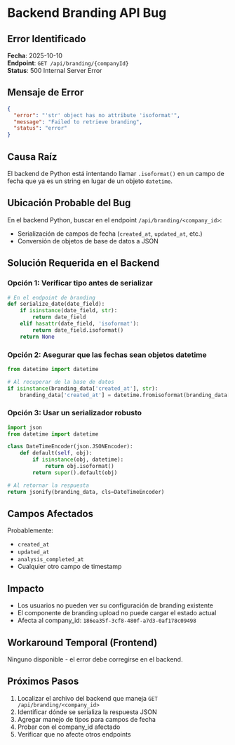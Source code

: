 # Backend Branding API Bug

## Error Identificado
**Fecha**: 2025-10-10  
**Endpoint**: `GET /api/branding/{companyId}`  
**Status**: 500 Internal Server Error

## Mensaje de Error
```json
{
  "error": "'str' object has no attribute 'isoformat'",
  "message": "Failed to retrieve branding",
  "status": "error"
}
```

## Causa Raíz
El backend de Python está intentando llamar `.isoformat()` en un campo de fecha que ya es un string en lugar de un objeto `datetime`.

## Ubicación Probable del Bug
En el backend Python, buscar en el endpoint `/api/branding/<company_id>`:
- Serialización de campos de fecha (`created_at`, `updated_at`, etc.)
- Conversión de objetos de base de datos a JSON

## Solución Requerida en el Backend

### Opción 1: Verificar tipo antes de serializar
```python
# En el endpoint de branding
def serialize_date(date_field):
    if isinstance(date_field, str):
        return date_field
    elif hasattr(date_field, 'isoformat'):
        return date_field.isoformat()
    return None
```

### Opción 2: Asegurar que las fechas sean objetos datetime
```python
from datetime import datetime

# Al recuperar de la base de datos
if isinstance(branding_data['created_at'], str):
    branding_data['created_at'] = datetime.fromisoformat(branding_data['created_at'])
```

### Opción 3: Usar un serializador robusto
```python
import json
from datetime import datetime

class DateTimeEncoder(json.JSONEncoder):
    def default(self, obj):
        if isinstance(obj, datetime):
            return obj.isoformat()
        return super().default(obj)

# Al retornar la respuesta
return jsonify(branding_data, cls=DateTimeEncoder)
```

## Campos Afectados
Probablemente:
- `created_at`
- `updated_at`
- `analysis_completed_at`
- Cualquier otro campo de timestamp

## Impacto
- Los usuarios no pueden ver su configuración de branding existente
- El componente de branding upload no puede cargar el estado actual
- Afecta al company_id: `186ea35f-3cf8-480f-a7d3-0af178c09498`

## Workaround Temporal (Frontend)
Ninguno disponible - el error debe corregirse en el backend.

## Próximos Pasos
1. Localizar el archivo del backend que maneja `GET /api/branding/<company_id>`
2. Identificar dónde se serializa la respuesta JSON
3. Agregar manejo de tipos para campos de fecha
4. Probar con el company_id afectado
5. Verificar que no afecte otros endpoints
